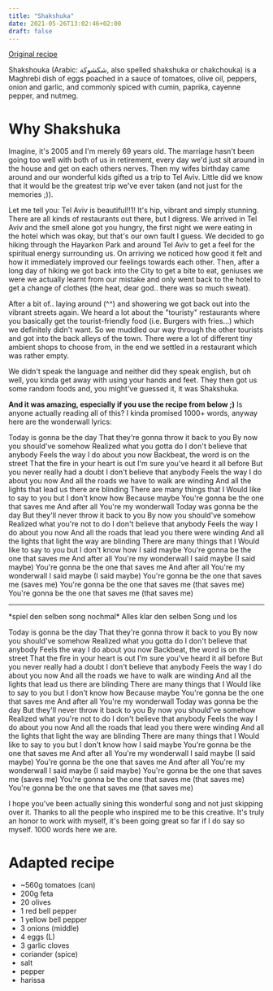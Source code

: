 ```yaml
---
title: "Shakshuka"
date: 2021-05-26T13:02:46+02:00
draft: false
---
```


[Original recipe](https://www.simplyrecipes.com/shakshuka-with-feta-olives-and-peppers-5114919)

Shakshouka (Arabic: شكشوكة‎, also spelled shakshuka or chakchouka) is a Maghrebi dish of eggs poached in a sauce of tomatoes, olive oil, peppers, onion and garlic, and commonly spiced with cumin, paprika, cayenne pepper, and nutmeg. 

# Why Shakshuka

Imagine, it's 2005 and I'm merely 69 years old.
The marriage hasn't been going too well with both of us in retirement, every day we'd just sit around in the house and get on each others nerves. Then my wifes birthday came around and our wonderful kids gifted us a trip to Tel Aviv. Little did we know that it would be the greatest trip we've ever taken (and not just for the memories ;)).

Let me tell you: Tel Aviv is beautiful!!1! It's hip, vibrant and simply stunning. There are all kinds of restaurants out there, but I digress.
We arrived in Tel Aviv and the smell alone got you hungry, the first night we were eating in the hotel which was okay, but that's our own fault I guess.
We decided to go hiking through the Hayarkon Park and around Tel Aviv to get a feel for the spiritual energy surrounding us. On arriving we noticed how good it felt and how it immediately improved our feelings towards each other.
Then, after a long day of hiking we got back into the City to get a bite to eat, geniuses we were we actually learnt from our mistake and only went back to the hotel to get a change of clothes (the heat, dear god.. there was so much sweat).

After a bit of.. laying around (^^) and showering we got back out into the vibrant streets again. We heard a lot about the "touristy" restaurants where you basically get the tourist-friendly food (i.e. Burgers with fries...) which we definitely didn't want. So we muddled our way through the other tourists and got into the back alleys of the town. There were a lot of different tiny ambient shops to choose from, in the end we settled in a restaurant which was rather empty.

We didn't speak the language and neither did they speak english, but oh well, you kinda get away with using your hands and feet.
They then got us some random foods and, you might've guessed it, it was Shakshuka.

**And it was amazing, especially if you use the recipe from below ;)**
Is anyone actually reading all of this? I kinda promised 1000+ words, anyway here are the wonderwall lyrics:

Today is gonna be the day
That they're gonna throw it back to you
By now you should've somehow
Realized what you gotta do
I don't believe that anybody
Feels the way I do about you now
Backbeat, the word is on the street
That the fire in your heart is out
I'm sure you've heard it all before
But you never really had a doubt
I don't believe that anybody
Feels the way I do about you now
And all the roads we have to walk are winding
And all the lights that lead us there are blinding
There are many things that I
Would like to say to you but I don't know how
Because maybe
You're gonna be the one that saves me
And after all
You're my wonderwall
Today was gonna be the day
But they'll never throw it back to you
By now you should've somehow
Realized what you're not to do
I don't believe that anybody
Feels the way I do about you now
And all the roads that lead you there were winding
And all the lights that light the way are blinding
There are many things that I
Would like to say to you but I don't know how
I said maybe
You're gonna be the one that saves me
And after all
You're my wonderwall
I said maybe (I said maybe)
You're gonna be the one that saves me
And after all
You're my wonderwall
I said maybe (I said maybe)
You're gonna be the one that saves me (saves me)
You're gonna be the one that saves me (that saves me)
You're gonna be the one that saves me (that saves me)

------

\*spiel den selben song nochmal*
Alles klar den selben Song und los

Today is gonna be the day
That they're gonna throw it back to you
By now you should've somehow
Realized what you gotta do
I don't believe that anybody
Feels the way I do about you now
Backbeat, the word is on the street
That the fire in your heart is out
I'm sure you've heard it all before
But you never really had a doubt
I don't believe that anybody
Feels the way I do about you now
And all the roads we have to walk are winding
And all the lights that lead us there are blinding
There are many things that I
Would like to say to you but I don't know how
Because maybe
You're gonna be the one that saves me
And after all
You're my wonderwall
Today was gonna be the day
But they'll never throw it back to you
By now you should've somehow
Realized what you're not to do
I don't believe that anybody
Feels the way I do about you now
And all the roads that lead you there were winding
And all the lights that light the way are blinding
There are many things that I
Would like to say to you but I don't know how
I said maybe
You're gonna be the one that saves me
And after all
You're my wonderwall
I said maybe (I said maybe)
You're gonna be the one that saves me
And after all
You're my wonderwall
I said maybe (I said maybe)
You're gonna be the one that saves me (saves me)
You're gonna be the one that saves me (that saves me)
You're gonna be the one that saves me (that saves me)

I hope you've been actually sining this wonderful song and not just skipping over it. Thanks to all the people who inspired me to be this creative. It's truly an honor to work with myself, it's been going great so far if I do say so myself. 1000 words here we are.

# Adapted recipe

- ~560g tomatoes (can)
- 200g feta
- 20 olives
- 1 red bell pepper
- 1 yellow bell pepper
- 3 onions (middle)
- 4 eggs (L)
- 3 garlic cloves
- coriander (spice)
- salt
- pepper
- harissa

